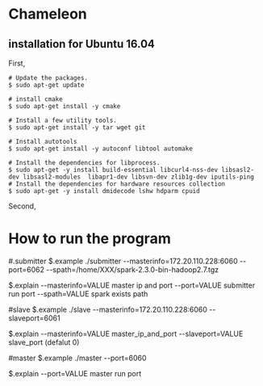 # Chameleon 

## installation for Ubuntu 16.04


First,
```shell
# Update the packages.
$ sudo apt-get update

# install cmake
$ sudo apt-get install -y cmake 

# Install a few utility tools.
$ sudo apt-get install -y tar wget git

# Install autotools
$ sudo apt-get install -y autoconf libtool automake

# Install the dependencies for libprocess.
$ sudo apt-get -y install build-essential libcurl4-nss-dev libsasl2-dev libsasl2-modules  libapr1-dev libsvn-dev zlib1g-dev iputils-ping
# Install the dependencies for hardware resources collection
$ sudo apt-get -y install dmidecode lshw hdparm cpuid
```

Second,
# How to run the program

#.submitter
$.example
  ./submitter  --masterinfo=172.20.110.228:6060  --port=6062 --spath=/home/XXX/spark-2.3.0-bin-hadoop2.7.tgz

$.explain
  --masterinfo=VALUE     master ip and port
  --port=VALUE          submitter run port
  --spath=VALUE          spark exists path


#slave
$.example
 ./slave  --masterinfo=172.20.110.228:6060 --slaveport=6061

$.explain
  --masterinfo=VALUE     master_ip_and_port
  --slaveport=VALUE      slave_port (defalut 0)

#master
$.example
 ./master --port=6060

$.explain
  --port=VALUE     master run port
